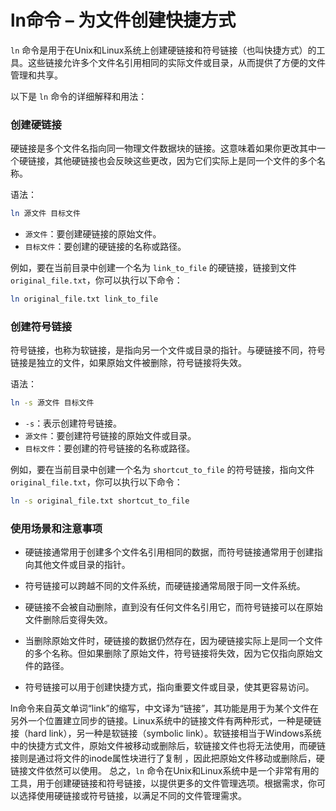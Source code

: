 # ln命令 – 为文件创建快捷方式

`ln` 命令是用于在Unix和Linux系统上创建硬链接和符号链接（也叫快捷方式）的工具。这些链接允许多个文件名引用相同的实际文件或目录，从而提供了方便的文件管理和共享。

以下是 `ln` 命令的详细解释和用法：

### 创建硬链接

硬链接是多个文件名指向同一物理文件数据块的链接。这意味着如果你更改其中一个硬链接，其他硬链接也会反映这些更改，因为它们实际上是同一个文件的多个名称。

语法：

```bash
ln 源文件 目标文件
```

- `源文件`：要创建硬链接的原始文件。
- `目标文件`：要创建的硬链接的名称或路径。

例如，要在当前目录中创建一个名为 `link_to_file` 的硬链接，链接到文件 `original_file.txt`，你可以执行以下命令：

```bash
ln original_file.txt link_to_file
```

### 创建符号链接

符号链接，也称为软链接，是指向另一个文件或目录的指针。与硬链接不同，符号链接是独立的文件，如果原始文件被删除，符号链接将失效。

语法：

```bash
ln -s 源文件 目标文件
```

- `-s`：表示创建符号链接。
- `源文件`：要创建符号链接的原始文件或目录。
- `目标文件`：要创建的符号链接的名称或路径。

例如，要在当前目录中创建一个名为 `shortcut_to_file` 的符号链接，指向文件 `original_file.txt`，你可以执行以下命令：

```bash
ln -s original_file.txt shortcut_to_file
```

### 使用场景和注意事项

- 硬链接通常用于创建多个文件名引用相同的数据，而符号链接通常用于创建指向其他文件或目录的指针。

- 符号链接可以跨越不同的文件系统，而硬链接通常局限于同一文件系统。

- 硬链接不会被自动删除，直到没有任何文件名引用它，而符号链接可以在原始文件删除后变得失效。

- 当删除原始文件时，硬链接的数据仍然存在，因为硬链接实际上是同一个文件的多个名称。但如果删除了原始文件，符号链接将失效，因为它仅指向原始文件的路径。

- 符号链接可以用于创建快捷方式，指向重要文件或目录，使其更容易访问。

ln命令来自英文单词“link”的缩写，中文译为“链接”，其功能是用于为某个文件在另外一个位置建立同步的链接。Linux系统中的链接文件有两种形式，一种是硬链接（hard link），另一种是软链接（symbolic link）。软链接相当于Windows系统中的快捷方式文件，原始文件被移动或删除后，软链接文件也将无法使用，而硬链接则是通过将文件的inode属性块进行了复制 ，因此把原始文件移动或删除后，硬链接文件依然可以使用。
总之，`ln` 命令在Unix和Linux系统中是一个非常有用的工具，用于创建硬链接和符号链接，以提供更多的文件管理选项。根据需求，你可以选择使用硬链接或符号链接，以满足不同的文件管理需求。
